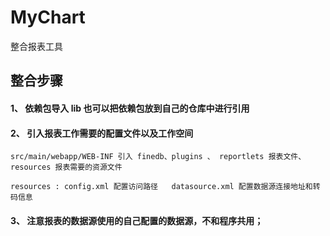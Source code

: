# MyChart
整合报表工具

## 整合步骤
#### 1、 依赖包导入 lib 也可以把依赖包放到自己的仓库中进行引用   

	
#### 2、 引入报表工作需要的配置文件以及工作空间     
	src/main/webapp/WEB-INF 引入 finedb、plugins 、 reportlets 报表文件、 resources 报表需要的资源文件
	
	resources : config.xml 配置访问路径   datasource.xml 配置数据源连接地址和转码信息
	

#### 3、 注意报表的数据源使用的自己配置的数据源，不和程序共用；

